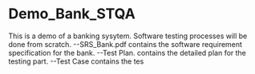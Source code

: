 # Demo_Bank_STQA
This is a demo of a banking sysytem. Software testing processes will be done from scratch. 
--SRS_Bank.pdf contains the software requirement specification for the bank.
--Test Plan. contains the detailed plan for the testing part.
--Test Case contains the tes
